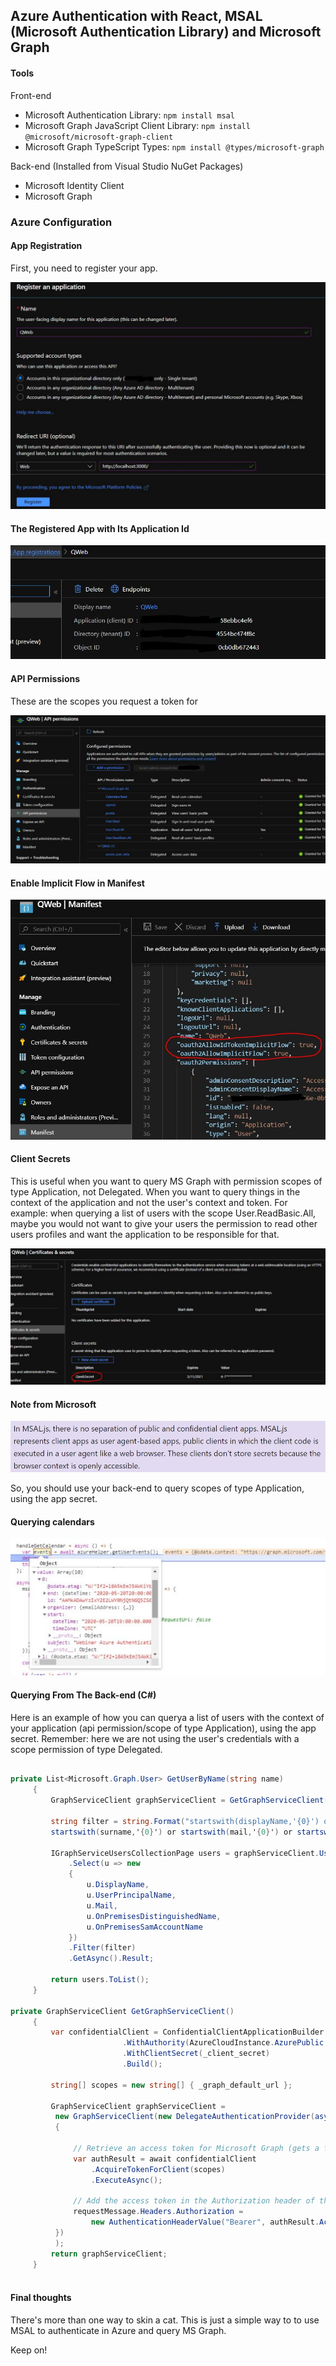 ## Azure Authentication with React, MSAL (Microsoft Authentication Library) and Microsoft Graph

#### Tools

Front-end
- Microsoft Authentication Library: `npm install msal`
- Microsoft Graph JavaScript Client Library: `npm install @microsoft/microsoft-graph-client`
- Microsoft Graph TypeScript Types: `npm install @types/microsoft-graph`

Back-end (Installed from Visual Studio NuGet Packages)
- Microsoft Identity Client
- Microsoft Graph

### Azure Configuration

#### App Registration

First, you need to register your app.

![App Registration](images/appreg01.jpg)

#### The Registered App with Its Application Id

![Registered App](images/appreg02.jpg)

#### API Permissions

These are the scopes you request a token for

![API Permissions](images/apiperm.jpg)

#### Enable Implicit Flow in Manifest

![Implicit Flow](images/implicitflow.jpg)

#### Client Secrets

This is useful when you want to query MS Graph with permission scopes of type Application, not Delegated. When you want
to query things in the context of the application and not the user's context and token.
For example: when querying a list of users with the scope User.ReadBasic.All, maybe you would not want to give your users the permission to read other users profiles and want the application to be responsible for that.

![Client secret](images/secret.jpg)

#### Note from Microsoft

![Note](images/note.jpg)

So, you should use your back-end to query scopes of type Application, using the app secret.

#### Querying calendars

![Implicit Flow](images/getcalendar.jpg)

#### Querying From The Back-end (C#)

Here is an example of how you can querya a list of users with the context of your application (api permission/scope of type Application), using the app secret. Remember: here we are not using the user's credentials with a scope permission of type Delegated.

   ```csharp
   
   private List<Microsoft.Graph.User> GetUserByName(string name)
        {
            GraphServiceClient graphServiceClient = GetGraphServiceClient();

            string filter = string.Format("startswith(displayName,'{0}') or startswith(givenName,'{0}')  or 
            startswith(surname,'{0}') or startswith(mail,'{0}') or startswith(userPrincipalName,'{0}')", name);

            IGraphServiceUsersCollectionPage users = graphServiceClient.Users.Request()
                .Select(u => new
                {
                    u.DisplayName,
                    u.UserPrincipalName,
                    u.Mail,
                    u.OnPremisesDistinguishedName,
                    u.OnPremisesSamAccountName
                })
                .Filter(filter)
                .GetAsync().Result;

            return users.ToList();            
        }
        
  private GraphServiceClient GetGraphServiceClient()
        {
            var confidentialClient = ConfidentialClientApplicationBuilder.Create(_client_id)
                            .WithAuthority(AzureCloudInstance.AzurePublic, _tenant_id)
                            .WithClientSecret(_client_secret)
                            .Build();

            string[] scopes = new string[] { _graph_default_url };

            GraphServiceClient graphServiceClient =
             new GraphServiceClient(new DelegateAuthenticationProvider(async (requestMessage) =>
             {

                 // Retrieve an access token for Microsoft Graph (gets a fresh token if needed).
                 var authResult = await confidentialClient
                     .AcquireTokenForClient(scopes)
                     .ExecuteAsync();

                 // Add the access token in the Authorization header of the API request.
                 requestMessage.Headers.Authorization =
                     new AuthenticationHeaderValue("Bearer", authResult.AccessToken);
             })
             );
            return graphServiceClient;
        }
        
```

#### Final thoughts

There's more than one way to skin a cat. This is just a simple way to to use MSAL to authenticate in Azure and query MS Graph.

Keep on!
